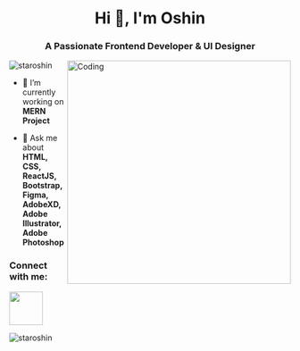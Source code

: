 <h1 align="center">Hi 👋, I'm Oshin</h1>
<h3 align="center">A Passionate Frontend Developer & UI Designer</h3>
<img align="right" alt="Coding" width="400" src="https://media.tenor.com/S59bPkT0pqcAAAAC/programming.gif">
<p align="left"> <img src="https://komarev.com/ghpvc/?username=staroshin&label=Profile%20views&color=0e75b6&style=flat" alt="staroshin" /> </p>

- 🔭 I’m currently working on **MERN Project**

- 💬 Ask me about **HTML, CSS, ReactJS, Bootstrap, Figma, AdobeXD, Adobe Illustrator, Adobe Photoshop**

<h3 align="left">Connect with me:</h3><a href="https://linkedin.com/in/oshin-nusrat-rahman" target="blank"><img align="center" src="https://cdn3.iconfinder.com/data/icons/2018-social-media-black-and-white-logos/1000/2018_social_media_popular_app_logo_linkedin-512.png" height="60"/></a>
<p align="left">
<a href="https://linkedin.com/in/oshin-nusrat-rahman" target="blank"></a>
</p>

<p><img align="center" src="https://github-readme-streak-stats.herokuapp.com/?user=staroshin&" alt="staroshin" /></p>

